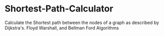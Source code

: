 # Shortest-Path-Calculator
Calculate the Shortest path between the nodes of a graph as described by Dijkstra's. Floyd Warshall, and Bellman Ford Algorithms
